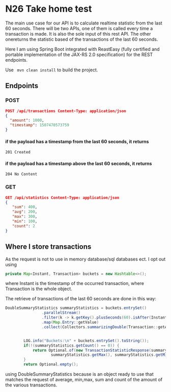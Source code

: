 # N26 Take home test

The main use case for our API is to calculate realtime statistic from the last 60 seconds. There will be two APIs, one of them is called every time a transaction is made. It is also the sole input of this rest API. The other onereturns the statistic based of the transactions of the last 60 seconds.

Here I am using Spring Boot integrated with ReastEasy (fully certified and portable implementation of the JAX-RS 2.0 specification) for the REST endpoints. 

Use ``` mvn clean install``` to build the project.

## Endpoints
### POST
```json
POST /api/transactions Content-Type: application/json
{
  "amount": 1000,
  "timestamp": 1507470573759
}
```
#### if the payload has a timestamp from the last 60 seconds, it returns
```
201 Created
```

#### if the payload has a timestamp above the last 60 seconds, it returns
```
204 No Content
```

### GET
```json
GET /api/statistics Content-Type: application/json
{
   "sum": 400,
   "avg": 200,
   "max": 300,
   "min": 100,
   "count": 2
}
```

## Where I store transactions

As the request is not to use in memory database/sql databases ect. I opt out using 
```java
private Map<Instant, Transaction> buckets = new Hashtable<>();
```
where Instant is the timestamp of the occurred transaction, where Transaction is the whole object.

The retrieve of transactions of the last 60 seconds are done in this way:
```java
DoubleSummaryStatistics summaryStatistics = buckets.entrySet()
                .parallelStream()
                .filter(k -> k.getKey().plusSeconds(60).isAfter(Instant.now()))
                .map(Map.Entry::getValue)
                .collect(Collectors.summarizingDouble(Transaction::getAmount));


        LOG.info("Buckets:\n" + buckets.entrySet().toString());
        if(!(summaryStatistics.getCount() == 0)) {
            return Optional.of(new TransactionStatisticResponse(summaryStatistics.getSum(), summaryStatistics.getAverage(),
                    summaryStatistics.getMax(), summaryStatistics.getMin(), summaryStatistics.getCount()));
        }
        return Optional.empty();
```
using DoubleSummaryStatistics because is an object ready to use that matches the request of average, min,max, sum and count of the amount of the various transactions. 
